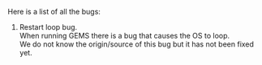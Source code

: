Here is a list of all the bugs:

1. Restart loop bug.  
When running GEMS there is a bug that causes the OS to loop.  
We do not know the origin/source of this bug but it has not been fixed yet.
